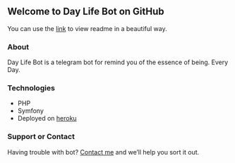 ## Welcome to Day Life Bot on GitHub

You can use the [link](https://monomarh.github.io/Telegram-bot/) to view readme in a beautiful way.

### About

Day Life Bot is a telegram bot for remind you of the essence of being. Every Day.

### Technologies

- PHP
- Symfony
- Deployed on [heroku](https://www.heroku.com)

### Support or Contact

Having trouble with bot? [Contact me](https://t.me/passanina) and we’ll help you sort it out.
